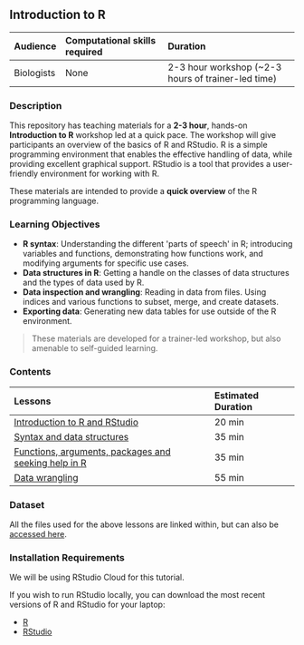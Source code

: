## Introduction to R

| Audience | Computational skills required | Duration |
:----------|:----------|:----------|
| Biologists | None | 2-3 hour workshop (~2-3 hours of trainer-led time) |

### Description
This repository has teaching materials for a **2-3 hour**, hands-on **Introduction to R** workshop led at a quick pace. The workshop will give participants an overview of the basics of R and RStudio. R is a simple programming environment that enables the effective handling of data, while providing excellent graphical support. RStudio is a tool that provides a user-friendly environment for working with R. 

These materials are intended to provide a **quick overview** of the R programming language. 

### Learning Objectives

* **R syntax**: Understanding the different 'parts of speech' in R; introducing variables and functions, demonstrating how functions work, and modifying arguments for specific use cases.
* **Data structures in R**: Getting a handle on the classes of data structures and the types of data used by R.
* **Data inspection and wrangling**: Reading in data from files. Using indices and various functions to subset, merge, and create datasets.
* **Exporting data**: Generating new data tables for use outside of the R environment.

> These materials are developed for a trainer-led workshop, but also amenable to self-guided learning.


### Contents

| Lessons            | Estimated Duration |
|:------------------------|:----------|
|[Introduction to R and RStudio](https://andrewguy.github.io/Training/workshops/Intro_to_R/lessons/01_Intro-to-R) | 20 min |
|[Syntax and data structures](https://andrewguy.github.io/Training/workshops/Intro_to_R/lessons/02_syntax_and_data_structures) | 35 min |
|[Functions, arguments, packages and seeking help in R](https://andrewguy.github.io/Training/workshops/Intro_to_R/lessons/03_functions-and-arguments) | 35 min |
|[Data wrangling](https://andrewguy.github.io/Training/workshops/Intro_to_R/lessons/04_data-wrangling) | 55 min |

### Dataset

All the files used for the above lessons are linked within, but can also be [accessed here](https://github.com/andrewguy/Training/workshops/Intro_to_R/data).

### Installation Requirements

We will be using RStudio Cloud for this tutorial.

If you wish to run RStudio locally, you can download the most recent versions of R and RStudio for your laptop:

 - [R](http://lib.stat.cmu.edu/R/CRAN/) 
 - [RStudio](https://www.rstudio.com/products/rstudio/download/#download)
